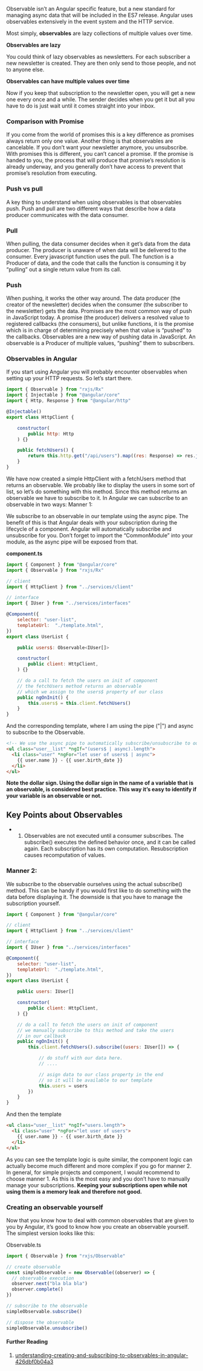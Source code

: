 Observable isn’t an Angular specific feature, but a new standard for managing async data that will be included in the ES7 release. Angular uses observables extensively in the event system and the HTTP service.

Most simply, **observables** are lazy collections of multiple values over time.

**Observables are lazy**

You could think of lazy observables as newsletters. For each subscriber a new newsletter is created. They are then only send to those people, and not to anyone else.

**Observables can have multiple values over time**

Now if you keep that subscription to the newsletter open, you will get a new one every once and a while. The sender decides when you get it but all you have to do is just wait until it comes straight into your inbox.

### Comparison with Promise

If you come from the world of promises this is a key difference as promises always return only one value. Another thing is that observables are cancelable. If you don’t want your newsletter anymore, you unsubscribe. With promises this is different, you can’t cancel a promise. If the promise is handed to you, the process that will produce that promise’s resolution is already underway, and you generally don’t have access to prevent that promise’s resolution from executing.

### Push vs pull

A key thing to understand when using observables is that observables push. Push and pull are two different ways that describe how a data producer communicates with the data consumer.

### Pull

When pulling, the data consumer decides when it get’s data from the data producer. The producer is unaware of when data will be delivered to the consumer.
Every javascript function uses the pull. The function is a Producer of data, and the code that calls the function is consuming it by “pulling” out a single return value from its call.

### Push

When pushing, it works the other way around. The data producer (the creator of the newsletter) decides when the consumer (the subscriber to the newsletter) gets the data.
Promises are the most common way of push in JavaScript today. A promise (the producer) delivers a resolved value to registered callbacks (the consumers), but unlike functions, it is the promise which is in charge of determining precisely when that value is “pushed” to the callbacks.
Observables are a new way of pushing data in JavaScript. An observable is a Producer of multiple values, “pushing” them to subscribers.

### Observables in Angular

If you start using Angular you will probably encounter observables when setting up your HTTP requests. So let’s start there.

```js
import { Observable } from "rxjs/Rx"
import { Injectable } from "@angular/core"
import { Http, Response } from "@angular/http"

@Injectable()
export class HttpClient {

    constructor(
        public http: Http
    ) {}

    public fetchUsers() {
        return this.http.get("/api/users").map((res: Response) => res.json())
    }
}

```

We have now created a simple HttpClient with a fetchUsers method that returns an observable. We probably like to display the users in some sort of list, so let’s do something with this method. Since this method returns an observable we have to subscribe to it. In Angular we can subscribe to an observable in two ways:
Manner 1:

We subscribe to an observable in our template using the async pipe. The benefit of this is that Angular deals with your subscription during the lifecycle of a component. Angular will automatically subscribe and unsubscribe for you. Don’t forget to import the “CommonModule” into your module, as the async pipe will be exposed from that.

**component.ts**

```js
import { Component } from "@angular/core"
import { Observable } from "rxjs/Rx"

// client
import { HttpClient } from "../services/client"

// interface
import { IUser } from "../services/interfaces"

@Component({
    selector: "user-list",
    templateUrl:  "./template.html",
})
export class UserList {

    public users$: Observable<IUser[]>

    constructor(
        public client: HttpClient,
    ) {}

    // do a call to fetch the users on init of component
    // the fetchUsers method returns an observable
    // which we assign to the users$ property of our class
    public ngOnInit() {
        this.users$ = this.client.fetchUsers()
    }
}
```

And the corresponding template, where I am using the pipe ("|") and async to subscribe to the Observable.

```html
<!-- We use the async pipe to automatically subscribe/unsubscribe to our observable -->
<ul class="user__list" *ngIf="(users$ | async).length">
  <li class="user" *ngFor="let user of users$ | async">
    {{ user.name }} - {{ user.birth_date }}
  </li>
</ul>
```

**Note the dollar sign. Using the dollar sign in the name of a variable that is an observable, is considered best practice. This way it’s easy to identify if your variable is an observable or not.**

## Key Points about Observables

- 1. Observables are not executed until a consumer subscribes. The subscribe() executes the defined behavior once, and it can be called again. Each subscription has its own computation. Resubscription causes recomputation of values.

### Manner 2:

We subscribe to the observable ourselves using the actual subscribe() method. This can be handy if you would first like to do something with the data before displaying it. The downside is that you have to manage the subscription yourself.

```js
import { Component } from "@angular/core"

// client
import { HttpClient } from "../services/client"

// interface
import { IUser } from "../services/interfaces"

@Component({
    selector: "user-list",
    templateUrl:  "./template.html",
})
export class UserList {

    public users: IUser[]

    constructor(
        public client: HttpClient,
    ) {}

    // do a call to fetch the users on init of component
    // we manually subscribe to this method and take the users
    // in our callback
    public ngOnInit() {
        this.client.fetchUsers().subscribe((users: IUser[]) => {

            // do stuff with our data here.
            // ....

            // asign data to our class property in the end
            // so it will be available to our template
            this.users = users
        })
    }
}

```

And then the template

```html
<ul class="user__list" *ngIf="users.length">
  <li class="user" *ngFor="let user of users">
    {{ user.name }} - {{ user.birth_date }}
  </li>
</ul>
```

As you can see the template logic is quite similar, the component logic can actually become much different and more complex if you go for manner 2. In general, for simple projects and component, I would recommend to choose manner 1. As this is the most easy and you don’t have to manually manage your subscriptions. **Keeping your subscriptions open while not using them is a memory leak and therefore not good.**

### Creating an observable yourself

Now that you know how to deal with common observables that are given to you by Angular, it’s good to know how you create an observable yourself. The simplest version looks like this:

Observable.ts

```js
import { Observable } from "rxjs/Observable"

// create observable
const simpleObservable = new Observable((observer) => {
  // observable execution
  observer.next("bla bla bla")
  observer.complete()
})

// subscribe to the observable
simpleObservable.subscribe()

// dispose the observable
simpleObservable.unsubscribe()
```

#### Further Reading

1. [understanding-creating-and-subscribing-to-observables-in-angular-426dbf0b04a3](https://medium.com/@luukgruijs/understanding-creating-and-subscribing-to-observables-in-angular-426dbf0b04a3)
